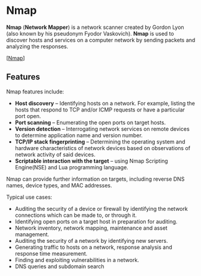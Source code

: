 # Nmap

**Nmap** (**Network Mapper**) is a network scanner created by Gordon Lyon (also known by his pseudonym Fyodor Vaskovich).
**Nmap** is used to discover hosts and services on a computer network by sending packets and analyzing the responses.

[[Nmap](https://nmap.org/)]

## Features

Nmap features include:

- **Host discovery** – Identifying hosts on a network. For example, listing the hosts that respond to TCP and/or ICMP requests or have a particular port open.
- **Port scanning** – Enumerating the open ports on target hosts.
- **Version detection** – Interrogating network services on remote devices to determine application name and version number.
- **TCP/IP stack fingerprinting** – Determining the operating system and hardware characteristics of network devices based on observations of network activity of said devices.
- **Scriptable interaction with the target** – using Nmap Scripting Engine(NSE) and Lua programming language.

Nmap can provide further information on targets, including reverse DNS names, device types, and MAC addresses.

Typical use cases:

- Auditing the security of a device or firewall by identifying the network connections which can be made to, or through it.
- Identifying open ports on a target host in preparation for auditing.
- Network inventory, network mapping, maintenance and asset management.
- Auditing the security of a network by identifying new servers.
- Generating traffic to hosts on a network, response analysis and response time measurement.
- Finding and exploiting vulnerabilities in a network.
- DNS queries and subdomain search